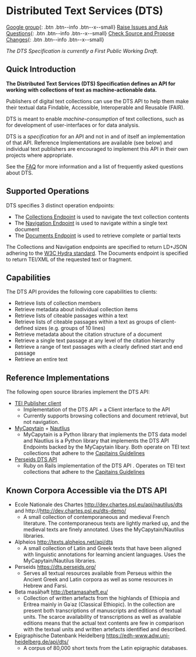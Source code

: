 # Distributed Text Services (DTS)

[<i class="fa fa-comments"></i> Google group](https://groups.google.com/forum/#!forum/distributed-text-services){: .btn .btn--info .btn--x--small}
[<i class="fa fa-bug"></i> Raise Issues and Ask Questions](https://github.com/distributed-text-services/specifications/issues){: .btn .btn--info .btn--x--small} 
[<i class="fa fa-file-code"></i> Check Source and Propose Changes](https://github.com/distributed-text-services/specifications){: .btn .btn--info .btn--x--small}

*The DTS Specification is currently a First Public Working Draft.*

## Quick Introduction

**The Distributed Text Services (DTS) Specification defines an API for working with collections of text as machine-actionable data.**

Publishers of digital text collections can use the DTS API to help them make their textual data Findable, Accessible, Interoperable and Reusable (FAIR). 

DTS is meant to enable _machine-consumption_ of text collections, such as for development of user-interfaces or for data analysis. 

DTS is a *specification* for an API and not in and of itself an implementation of that API. Reference Implementations are available (see below) and individual text publishers are encouraged to implement this API in their own projects where appropriate.

See the [FAQ](FAQ.html) for more information and a list of frequently asked questions about DTS.

## Supported Operations

DTS specifies 3 distinct operation endpoints:

- The [Collections Endpoint](Collections-Endpoint.md) is used to navigate the text collection contents
- The [Navigation Endpoint](Navigation-Endpoint.md) is used to navigate within a single text document
- The [Documents Endpoint](Documents-Endpoint.md) is used to retrieve complete or partial texts

The Collections and Navigation endpoints are specified to return  LD+JSON adhering to the [W3C Hydra standard](http://www.hydra-cg.com/spec/latest/core/). The Documents endpoint is specified to return TEI/XML of the requested text or fragment.

## Capabilities

The DTS API provides the following core capabilities to clients:

* Retrieve lists of collection members
* Retrieve metadata about individual collection items
* Retrieve lists of citeable passages within a text
* Retrieve lists of citeable passages within a text as groups of client-defined sizes (e.g. groups of 10 lines)
* Retrieve metadata about the citation structure of a document
* Retrieve a single text passage at any level of the citation hierarchy
* Retrieve a range of text passages with a clearly defined start and end passage
* Retrieve an entire text

## Reference Implementations

The following open source libraries implement the DTS API:

* [TEI Publisher client](https://teipublisher.com/exist/apps/tei-publisher/doc/blog/tei-publisher-50.xml)
  * Implementation of the DTS API + a Client interface to the API
  * Currently supports browsing collections and document retrieval, but not navigation. 
* [MyCapytain](https://github.com/Capitains/MyCapytain/tree/3.0.0) + [Nautlius](https://github.com/Capitains/Nautilus/tree/dts-draft-1)
  * MyCapytain is a Python library that implements the DTS data model and Nautlius is a Python library that implements the DTS API Endpoints backed by the MyCapytain libary. Both operate on TEI text collections that adhere to the [Capitains Guidelines](http://capitains.org/pages/guidelines)
* [Perseids DTS API](https://github.com/perseids-project/dts-api/)
  * Ruby on Rails implementation of the DTS API . Operates on TEI text collections that adhere to the [Capitains Guidelines](http://capitains.org/pages/guidelines)

## Known Corpora Accessible via the DTS API
* Ecole Nationale des Chartes http://dev.chartes.psl.eu/api/nautilus/dts and http://http://dev.chartes.psl.eu/dts-demo/
  * A small collection of contemporaneous and medieval French literature. The contemporaneous texts are lightly marked up, and the medieval texts are finely annotated.  Uses the MyCapytain/Nautilus libraries.
* Alpheios http://texts.alpheios.net/api/dts
  * A small collection of Latin and Greek texts that have been aligned with linguistic annotations for learning ancient languages. Uses the MyCapytain/Nautilus libraries.
* Perseids https://dts.perseids.org/
  * Serves all textual resources available from Perseus within the Ancient Greek and Latin corpora as well as some resources in Hebrew and Farsi.
* Beta maṣāḥǝft http://betamasaheft.eu/
  * Collection of written artefacts from the highlands of Ethiopia and Eritrea mainly in Gǝʿǝz (Classical Ethiopic). In the collection are present both transcriptions of manuscripts and editions of textual units. The scarce availability of transcriptions as well as available editions means that the actual text contents are few in comparison with the textual units and written artefacts identified and described.
* Epigraphische Datenbank Heidelberg https://edh-www.adw.uni-heidelberg.de/api/dts/
  * A corpus of 80,000 short texts from the Latin epigraphic databases.


